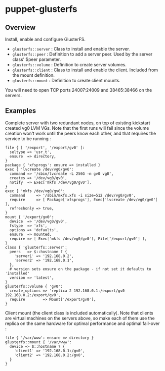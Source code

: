 # puppet-glusterfs

## Overview

Install, enable and configure GlusterFS.

* `glusterfs::server` : Class to install and enable the server.
* `glusterfs::peer` : Definition to add a server peer. Used by the server class' $peer parameter.
* `glusterfs::volume` : Definition to create server volumes.
* `glusterfs::client` : Class to install and enable the client. Included from the mount definition.
* `glusterfs::mount` : Definition to create client mounts.

You will need to open TCP ports 24007:24009 and 38465:38466 on the servers.

## Examples

Complete server with two redundant nodes, on top of existing kickstart
created vg0 LVM VGs. Note that the first runs will fail since the volume
creation won't work until the peers know each other, and that requires the
service to be running :

    file { [ '/export', '/export/gv0' ]:
      seltype => 'usr_t',
      ensure  => directory,
    }
    package { 'xfsprogs': ensure => installed }
    exec { 'lvcreate /dev/vg0/gv0':
      command => '/sbin/lvcreate -L 256G -n gv0 vg0',
      creates => '/dev/vg0/gv0',
      notify  => Exec['mkfs /dev/vg0/gv0'],
    }
    exec { 'mkfs /dev/vg0/gv0':
      command     => '/sbin/mkfs.xfs -i size=512 /dev/vg0/gv0',
      require     => [ Package['xfsprogs'], Exec['lvcreate /dev/vg0/gv0'] ],
      refreshonly => true,
    }
    mount { '/export/gv0':
      device  => '/dev/vg0/gv0',
      fstype  => 'xfs',
      options => 'defaults',
      ensure  => mounted,
      require => [ Exec['mkfs /dev/vg0/gv0'], File['/export/gv0'] ],
    }
    class { 'glusterfs::server':
      peers   => $::hostname ? {
        'server1' => '192.168.0.2',
        'server2' => '192.168.0.1',
      },
      # version sets ensure on the package - if not set it defaults to 'installed'
      version => 'latest',
    }
    glusterfs::volume { 'gv0':
      create_options => 'replica 2 192.168.0.1:/export/gv0 192.168.0.2:/export/gv0',
      require        => Mount['/export/gv0'],
    }

Client mount (the client class is included automatically). Note that clients
are virtual machines on the servers above, so make each of them use the replica
on the same hardware for optimal performance and optimal fail-over :

    file { '/var/www': ensure => directory }
    glusterfs::mount { '/var/www':
      device => $::hostname ? {
        'client1' => '192.168.0.1:/gv0',
        'client2' => '192.168.0.2:/gv0',
      }
    }


